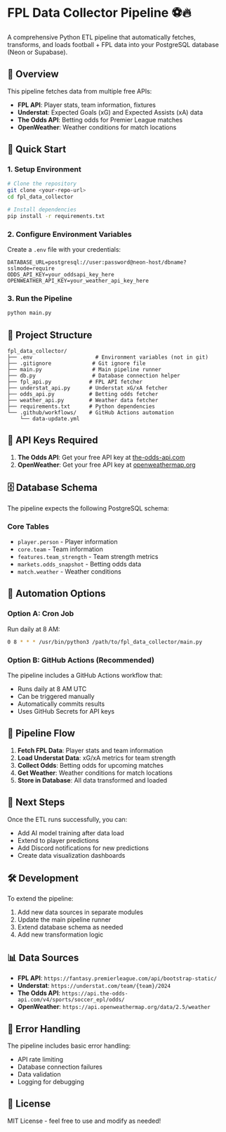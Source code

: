 # FPL Data Collector Pipeline ⚽🔥

A comprehensive Python ETL pipeline that automatically fetches, transforms, and loads football + FPL data into your PostgreSQL database (Neon or Supabase).

## 🧩 Overview

This pipeline fetches data from multiple free APIs:
- **FPL API**: Player stats, team information, fixtures
- **Understat**: Expected Goals (xG) and Expected Assists (xA) data
- **The Odds API**: Betting odds for Premier League matches
- **OpenWeather**: Weather conditions for match locations

## 🚀 Quick Start

### 1. Setup Environment

```bash
# Clone the repository
git clone <your-repo-url>
cd fpl_data_collector

# Install dependencies
pip install -r requirements.txt
```

### 2. Configure Environment Variables

Create a `.env` file with your credentials:

```env
DATABASE_URL=postgresql://user:password@neon-host/dbname?sslmode=require
ODDS_API_KEY=your_oddsapi_key_here
OPENWEATHER_API_KEY=your_weather_api_key_here
```

### 3. Run the Pipeline

```bash
python main.py
```

## 📁 Project Structure

```
fpl_data_collector/
├── .env                    # Environment variables (not in git)
├── .gitignore             # Git ignore file
├── main.py                # Main pipeline runner
├── db.py                  # Database connection helper
├── fpl_api.py            # FPL API fetcher
├── understat_api.py      # Understat xG/xA fetcher
├── odds_api.py           # Betting odds fetcher
├── weather_api.py        # Weather data fetcher
├── requirements.txt      # Python dependencies
└── .github/workflows/    # GitHub Actions automation
    └── data-update.yml
```

## 🔧 API Keys Required

1. **The Odds API**: Get your free API key at [the-odds-api.com](https://the-odds-api.com/)
2. **OpenWeather**: Get your free API key at [openweathermap.org](https://openweathermap.org/api)

## 🗄️ Database Schema

The pipeline expects the following PostgreSQL schema:

### Core Tables
- `player.person` - Player information
- `core.team` - Team information
- `features.team_strength` - Team strength metrics
- `markets.odds_snapshot` - Betting odds data
- `match.weather` - Weather conditions

## 🤖 Automation Options

### Option A: Cron Job
Run daily at 8 AM:
```bash
0 8 * * * /usr/bin/python3 /path/to/fpl_data_collector/main.py
```

### Option B: GitHub Actions (Recommended)
The pipeline includes a GitHub Actions workflow that:
- Runs daily at 8 AM UTC
- Can be triggered manually
- Automatically commits results
- Uses GitHub Secrets for API keys

## 🔄 Pipeline Flow

1. **Fetch FPL Data**: Player stats and team information
2. **Load Understat Data**: xG/xA metrics for team strength
3. **Collect Odds**: Betting odds for upcoming matches
4. **Get Weather**: Weather conditions for match locations
5. **Store in Database**: All data transformed and loaded

## 🧠 Next Steps

Once the ETL runs successfully, you can:

- Add AI model training after data load
- Extend to player predictions
- Add Discord notifications for new predictions
- Create data visualization dashboards

## 🛠️ Development

To extend the pipeline:

1. Add new data sources in separate modules
2. Update the main pipeline runner
3. Extend database schema as needed
4. Add new transformation logic

## 📊 Data Sources

- **FPL API**: `https://fantasy.premierleague.com/api/bootstrap-static/`
- **Understat**: `https://understat.com/team/{team}/2024`
- **The Odds API**: `https://api.the-odds-api.com/v4/sports/soccer_epl/odds/`
- **OpenWeather**: `https://api.openweathermap.org/data/2.5/weather`

## 🚨 Error Handling

The pipeline includes basic error handling:
- API rate limiting
- Database connection failures
- Data validation
- Logging for debugging

## 📝 License

MIT License - feel free to use and modify as needed!
